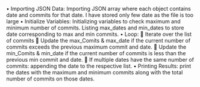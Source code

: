 •  Importing JSON Data: Importing JSON array where each object contains date and commits for that date. I have stored only few date as the file is too large
•  Initialize Variables: Initializing variables to check maximum and minimum number of commits. Listing max_dates and min_dates to store date corresponding to max and min commits.
•  Loop: 
	Iterate over the list of commits
	Update the max_Comits & max_date if the current number of commits exceeds the previous maximum commit and date.
	Update the min_Comits & min_date if the current number of commits is less than the previous min commit and date.
	If  multiple dates have the same number of commits: appending the date to the respective list.
•  Printing Results: print the dates with the maximum and minimum commits along with the total number of commits on those dates.
